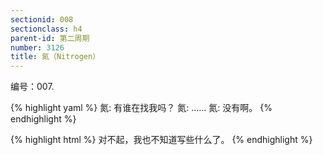 ```yaml
---
sectionid: 008
sectionclass: h4
parent-id: 第二周期
number: 3126
title: 氮（Nitrogen）
---
```

编号：007.

{% highlight yaml %}
氮: 有谁在找我吗？
氮: ……
氮: 没有啊。
{% endhighlight %}

{% highlight html %}
对不起，我也不知道写些什么了。
{% endhighlight %}